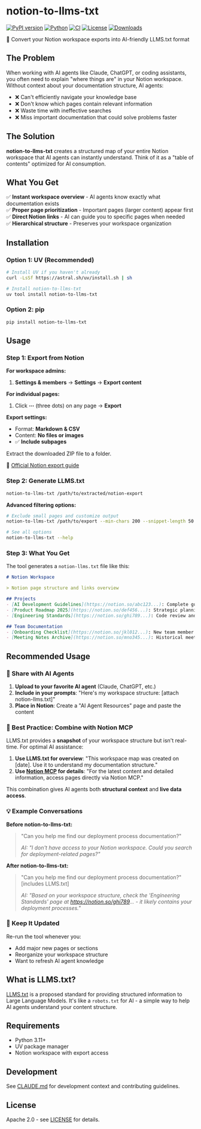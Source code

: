 # notion-to-llms-txt

[![PyPI version](https://badge.fury.io/py/notion-to-llms-txt.svg)](https://badge.fury.io/py/notion-to-llms-txt)
[![Python](https://img.shields.io/pypi/pyversions/notion-to-llms-txt.svg)](https://pypi.org/project/notion-to-llms-txt/)
[![CI](https://github.com/tyo-yo/notion-to-llms-txt/workflows/CI/badge.svg)](https://github.com/tyo-yo/notion-to-llms-txt/actions/workflows/ci.yml)
[![License](https://img.shields.io/github/license/tyo-yo/notion-to-llms-txt.svg)](https://github.com/tyo-yo/notion-to-llms-txt/blob/main/LICENSE)
[![Downloads](https://img.shields.io/pypi/dm/notion-to-llms-txt.svg)](https://pypi.org/project/notion-to-llms-txt/)

🤖 Convert your Notion workspace exports into AI-friendly LLMS.txt format

## The Problem

When working with AI agents like Claude, ChatGPT, or coding assistants, you often need to explain "where things are" in your Notion workspace. Without context about your documentation structure, AI agents:

- ❌ Can't efficiently navigate your knowledge base
- ❌ Don't know which pages contain relevant information  
- ❌ Waste time with ineffective searches
- ❌ Miss important documentation that could solve problems faster

## The Solution

**notion-to-llms-txt** creates a structured map of your entire Notion workspace that AI agents can instantly understand. Think of it as a "table of contents" optimized for AI consumption.

## What You Get

✅ **Instant workspace overview** - AI agents know exactly what documentation exists  
✅ **Proper page prioritization** - Important pages (larger content) appear first  
✅ **Direct Notion links** - AI can guide you to specific pages when needed  
✅ **Hierarchical structure** - Preserves your workspace organization  

## Installation

### Option 1: UV (Recommended)

```bash
# Install UV if you haven't already
curl -LsSf https://astral.sh/uv/install.sh | sh

# Install notion-to-llms-txt
uv tool install notion-to-llms-txt
```

### Option 2: pip

```bash
pip install notion-to-llms-txt
```

## Usage

### Step 1: Export from Notion

**For workspace admins:**
1. **Settings & members** → **Settings** → **Export content**

**For individual pages:**
1. Click **⋯** (three dots) on any page → **Export**

**Export settings:**
- Format: **Markdown & CSV**
- Content: **No files or images** 
- ✅ **Include subpages**

Extract the downloaded ZIP file to a folder.

📖 [Official Notion export guide](https://www.notion.so/help/export-your-content)

### Step 2: Generate LLMS.txt

```bash
notion-to-llms-txt /path/to/extracted/notion-export
```

**Advanced filtering options:**
```bash
# Exclude small pages and customize output
notion-to-llms-txt /path/to/export --min-chars 200 --snippet-length 50

# See all options
notion-to-llms-txt --help
```

### Step 3: What You Get

The tool generates a `notion-llms.txt` file like this:

```markdown
# Notion Workspace

> Notion page structure and links overview

## Projects
- [AI Development Guidelines](https://notion.so/abc123...): Complete guide for AI project workflows
- [Product Roadmap 2025](https://notion.so/def456...): Strategic planning and feature priorities  
- [Engineering Standards](https://notion.so/ghi789...): Code review and deployment processes

## Team Documentation  
- [Onboarding Checklist](https://notion.so/jkl012...): New team member setup guide
- [Meeting Notes Archive](https://notion.so/mno345...): Historical meeting records and decisions
```

## Recommended Usage

### 🎯 Share with AI Agents

1. **Upload to your favorite AI agent** (Claude, ChatGPT, etc.)
2. **Include in your prompts**: "Here's my workspace structure: [attach notion-llms.txt]"
3. **Place in Notion**: Create a "AI Agent Resources" page and paste the content

### 🚀 Best Practice: Combine with Notion MCP

LLMS.txt provides a **snapshot** of your workspace structure but isn't real-time. For optimal AI assistance:

1. **Use LLMS.txt for overview**: "This workspace map was created on [date]. Use it to understand my documentation structure."
2. **Use [Notion MCP](https://developers.notion.com/docs/mcp) for details**: "For the latest content and detailed information, access pages directly via Notion MCP."

This combination gives AI agents both **structural context** and **live data access**.

### 💡 Example Conversations

**Before notion-to-llms-txt:**
> "Can you help me find our deployment process documentation?"
> 
> *AI: "I don't have access to your Notion workspace. Could you search for deployment-related pages?"*

**After notion-to-llms-txt:**
> "Can you help me find our deployment process documentation?" [includes LLMS.txt]
> 
> *AI: "Based on your workspace structure, check the 'Engineering Standards' page at https://notion.so/ghi789... - it likely contains your deployment processes."*

### 🔄 Keep It Updated

Re-run the tool whenever you:
- Add major new pages or sections
- Reorganize your workspace structure  
- Want to refresh AI agent knowledge

## What is LLMS.txt?

[LLMS.txt](https://llmstxt.org/) is a proposed standard for providing structured information to Large Language Models. It's like a `robots.txt` for AI - a simple way to help AI agents understand your content structure.

## Requirements

- Python 3.11+
- UV package manager  
- Notion workspace with export access

## Development

See [CLAUDE.md](CLAUDE.md) for development context and contributing guidelines.

## License

Apache 2.0 - see [LICENSE](LICENSE) for details.